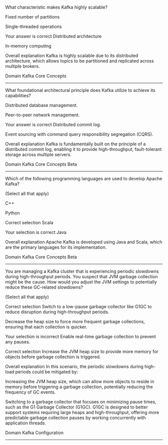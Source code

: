 What characteristic makes Kafka highly scalable?

Fixed number of partitions

Single-threaded operations

Your answer is correct
Distributed architecture

In-memory computing

Overall explanation
Kafka is highly scalable due to its distributed architecture, which allows topics to be partitioned and replicated across multiple brokers.

Domain
Kafka Core Concepts

---

What foundational architectural principle does Kafka utilize to achieve its capabilities?

Distributed database management.

Peer-to-peer network management.

Your answer is correct
Distributed commit log.

Event sourcing with command query responsibility segregation (CQRS).

Overall explanation
Kafka is fundamentally built on the principle of a distributed commit log, enabling it to provide high-throughput, fault-tolerant storage across multiple servers.

Domain
Kafka Core Concepts
Beta

---


Which of the following programming languages are used to develop Apache Kafka?

(Select all that apply)

C++

Python

Correct selection
Scala

Your selection is correct
Java

Overall explanation
Apache Kafka is developed using Java and Scala, which are the primary languages for its implementation.

Domain
Kafka Core Concepts
Beta


---


You are managing a Kafka cluster that is experiencing periodic slowdowns during high-throughput periods. You suspect that JVM garbage collection might be the cause. How would you adjust the JVM settings to potentially reduce these GC-related slowdowns?

(Select all that apply)

Correct selection
Switch to a low-pause garbage collector like G1GC to reduce disruption during high-throughput periods.

Decrease the heap size to force more frequent garbage collections, ensuring that each collection is quicker.

Your selection is incorrect
Enable real-time garbage collection to prevent any pauses.

Correct selection
Increase the JVM heap size to provide more memory for objects before garbage collection is triggered.

Overall explanation
In this scenario, the periodic slowdowns during high-load periods could be mitigated by:

Increasing the JVM heap size, which can allow more objects to reside in memory before triggering a garbage collection, potentially reducing the frequency of GC events.

Switching to a garbage collector that focuses on minimizing pause times, such as the G1 Garbage Collector (G1GC). G1GC is designed to better support systems requiring large heaps and high-throughput, offering more predictable garbage collection pauses by working concurrently with application threads​​.

Domain
Kafka Configuration

---


